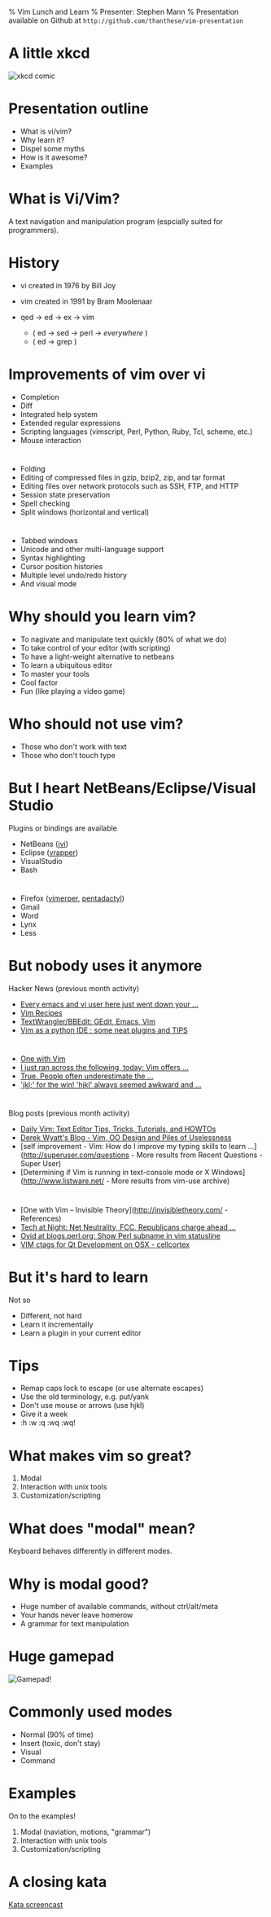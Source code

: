 % Vim Lunch and Learn
% Presenter: Stephen Mann
% Presentation available on Github at `http://github.com/thanthese/vim-presentation`

# A little xkcd

![xkcd comic](http://imgs.xkcd.com/comics/real_programmers.png)

# Presentation outline

- What is vi/vim?
- Why learn it?
- Dispel some myths
- How is it awesome?
- Examples

# What is Vi/Vim?

A text navigation and manipulation program (espcially suited for programmers).

# History

- vi created in 1976 by Bill Joy
- vim created in 1991 by Bram Moolenaar
- qed -> ed -> ex -> vim

  - ( ed -> sed -> perl -> *everywhere* )
  - ( ed -> grep )

# Improvements of vim over vi

- Completion
- Diff
- Integrated help system
- Extended regular expressions
- Scripting languages (vimscript, Perl, Python, Ruby, Tcl, scheme, etc.)
- Mouse interaction

#

- Folding
- Editing of compressed files in gzip, bzip2, zip, and tar format
- Editing files over network protocols such as SSH, FTP, and HTTP
- Session state preservation
- Spell checking
- Split windows (horizontal and vertical)

#
- Tabbed windows
- Unicode and other multi-language support
- Syntax highlighting
- Cursor position histories
- Multiple level undo/redo history
- And visual mode

# Why should you learn vim?

- To nagivate and manipulate text quickly (80% of what we do)
- To take control of your editor (with scripting)
- To have a light-weight alternative to netbeans
- To learn a ubiquitous editor
- To master your tools
- Cool factor
- Fun (like playing a video game)

# Who should not use vim?

- Those who don't work with text
- Those who don't touch type

# But I heart NetBeans/Eclipse/Visual Studio

 Plugins or bindings are available

- NetBeans ([jvi](http://jvi.sourceforge.net/))
- Eclipse ([vrapper](http://vrapper.sourceforge.net/home/))
- VisualStudio
- Bash

#

- Firefox ([vimerper](http://vimperator.org/vimperator), [pentadactyl](http://dactyl.sourceforge.net/pentadactyl/index))
- Gmail
- Word
- Lynx
- Less

# But nobody uses it anymore

Hacker News (previous month activity)

- [Every emacs and vi user here just went down your ...](news.ycombinator.com/item?id=2154405)
- [Vim Recipes](news.ycombinator.com/item?id=2080342)
- [TextWrangler/BBEdit: GEdit, Emacs, Vim](news.ycombinator.com/item?id=2148789)
- [Vim as a python IDE : some neat plugins and TIPS](news.ycombinator.com/item?id=2130688)

#

- [One with Vim](news.ycombinator.com/item?id=2148742)
- [I just ran across the following, today: Vim offers ...](news.ycombinator.com/item?id=2081482)
- [True. People often underestimate the ...](news.ycombinator.com/item?id=2081113)
- ['jkl;' for the win! 'hjkl' always seemed awkward and ...](news.ycombinator.net/item?id=2055369)

#

Blog posts (previous month activity)

- [Daily Vim: Text Editor Tips, Tricks, Tutorials, and HOWTOs](dailyvim.blogspot.com/)
- [Derek Wyatt's Blog - Vim, OO Design and Piles of Uselessness](www.derekwyatt.org/)
- [self improvement - Vim: How do I improve my typing skills to learn ...](http://superuser.com/questions - More results from Recent Questions - Super User)
- [Determining if Vim is running in text-console mode or X Windows](http://www.listware.net/ - More results from vim-use archive)

#

- [One with Vim – Invisible Theory](http://invisibletheory.com/ - References)
- [Tech at Night: Net Neutrality, FCC, Republicans charge ahead ...](http://www.redstate.com/)
- [Ovid at blogs.perl.org: Show Perl subname in vim statusline](http://planet.perl.org/)
- [VIM ctags for Qt Development on OSX - cellcortex](http://www.cellcortex.com/)

# But it's hard to learn

Not so

- Different, not hard
- Learn it incrementally
- Learn a plugin in your current editor

# Tips

- Remap caps lock to escape (or use alternate escapes)
- Use the old terminology, e.g. put/yank
- Don't use mouse or arrows (use hjkl)
- Give it a week
- :h :w :q :wq :wq!

# What makes vim so great?

1. Modal
2. Interaction with unix tools
3. Customization/scripting

# What does "modal" mean?

Keyboard behaves differently in different modes.

# Why is modal good?

- Huge number of available commands, without ctrl/alt/meta
- Your hands never leave homerow
- A grammar for text manipulation

# Huge gamepad

![Gamepad!](http://www.viemu.com/vi-vim-cheat-sheet.gif "Gamepad!")

# Commonly used modes

- Normal (90% of time)
- Insert (toxic, don't stay)
- Visual
- Command

# Examples

On to the examples!

1. Modal (naviation, motions, "grammar")
2. Interaction with unix tools
3. Customization/scripting

# A closing kata

[Kata screencast](http://vimeo.com/8569257)
